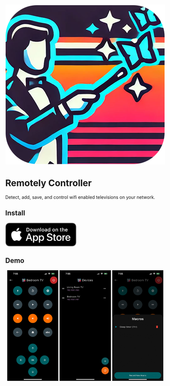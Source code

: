 ![Remotely](/logo.png)
# Remotely Controller

Detect, add, save, and control wifi enabled televisions on your network.

## Install

<p>
  <a
    href="https://apps.apple.com/us/app/remotely-controller/id6504736818"
    target="_blank"
  ><img src="/flutter/assets/app_store.png" alt="Download on the App Store" height="75" /></a>
</p>

## Demo

<p align="center">
  <img src="/flutter/assets/demo2.jpg" alt="CrayEye Demo 2" width="32%"/>
  <img src="/flutter/assets/demo1.jpg" alt="CrayEye Demo 1" width="32%"/>
  <img src="/flutter/assets/demo3.jpg" alt="CrayEye Demo 3" width="32%"/>
</p>
